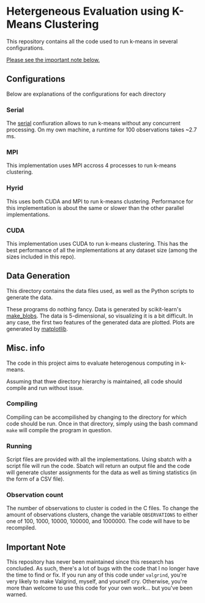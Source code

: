 # Hetergeneous Evaluation using K-Means Clustering

This repository contains all the code used to run k-means in several configurations.

[Please see the important note below.](#important-note)

## Configurations

Below are explanations of the configurations for each directory

### Serial

The [serial](./serial) confiuration allows to run k-means without any concurrent processing. On my own machine, a runtime for 100 observations takes ~2.7 ms. 

### MPI

This implementation uses MPI accross 4 processes to run k-means clustering.

### Hyrid

This uses both CUDA and MPI to run k-means clustering. Performance for this implementation is about the same or slower than the other parallel implementations.

### CUDA

This implementation uses CUDA to run k-means clustering. This has the best performance of all the implementations at any dataset size (among the sizes included in this repo).

## Data Generation

This directory contains the data files used, as well as the Python scripts to generate the data.

These programs do nothing fancy. Data is generated by scikit-learn's [make_blobs](https://scikit-learn.org/stable/modules/generated/sklearn.datasets.make_blobs.html). The data is 5-dimensional, so visualizing it is a bit difficult. In any case, the first two features of the generated data are plotted. Plots are generated by [matplotlib](https://matplotlib.org/3.2.1/index.html).

## Misc. info

The code in this project aims to evaluate heterogenous computing in k-means.

Assuming that thwe directory hierarchy is maintained, all code should compile
and run without issue.

### Compiling

Compiling can be accompilished by changing to the directory for which code
should be run. Once in that directory, simply using the bash command `make`
will compile the program in question.

### Running

Script files are provided with all the implementations. Using sbatch with
a script file will run the code. Sbatch will return an output file
and the code will generate cluster assignments for the data as well as
timing statistics (in the form of a CSV file).

### Observation count

The number of observations to cluster is coded in the C files. To change the
amount of observations clusters, change the variable `OBSERVATIONS` to either
one of 100, 1000, 10000, 100000, and 1000000. The code will have to be recompiled.

## Important Note

This repository has never been maintained since this research has concluded. As such, there's a lot of bugs with the code that I no longer have the time to find or fix. If you run any of this code under `valgrind`, you're very likely to make Valgrind, myself, and yourself cry. Otherwise, you're more than welcome to use this code for your own work... but you've been warned.
